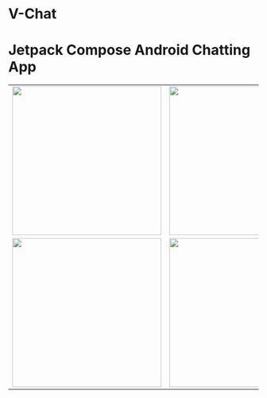 # V-Chat
# Jetpack Compose Android Chatting App

<table>
  <tr>
    <td>
       <img src="https://github.com/fasilthottathil/V-Chat/main/uploads/sc_1.png](https://github.com/fasilthottathil/V-Chat/blob/main/uploads/sc_1.png" width="300">
    </td>
    <td>
     <img src="https://github.com/fasilthottathil/V-Chat/main/uploads/sc_1.png](https://github.com/fasilthottathil/V-Chat/blob/main/uploads/sc_2.png" width="300">
    </td>
    <td>
     <img src="https://github.com/fasilthottathil/V-Chat/main/uploads/sc_1.png](https://github.com/fasilthottathil/V-Chat/blob/main/uploads/sc_3.png" width="300">
    </td>
  </tr>
 <tr>
    <td>
    <img src="https://github.com/fasilthottathil/V-Chat/main/uploads/sc_1.png](https://github.com/fasilthottathil/V-Chat/blob/main/uploads/sc_4.png" width="300">
    </td>
    <td>
     <img src="https://github.com/fasilthottathil/V-Chat/main/uploads/sc_1.png](https://github.com/fasilthottathil/V-Chat/blob/main/uploads/sc_5.png" width="300">
 </tr>
</table>
